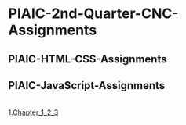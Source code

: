 # PIAIC-2nd-Quarter-CNC-Assignments

## PIAIC-HTML-CSS-Assignments



## PIAIC-JavaScript-Assignments
<br>
1.<a href="https://github.com/Zunnoorain00/PIAIC-2nd-Quarter-CNC-Assignments/tree/main/PIAIC-JavaScript-Assignments/Chapter_1_2_3" target="_top">Chapter_1_2_3</a>
